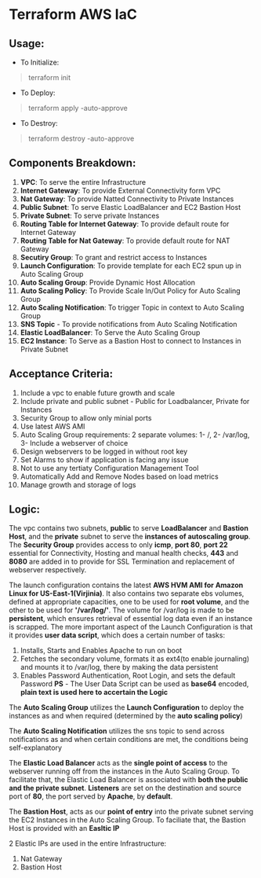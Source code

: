 # Terraform AWS IaC

## Usage:
- To Initialize:
> terraform init

- To Deploy:
> terraform apply -auto-approve

- To Destroy:
> terraform destroy -auto-approve
## Components Breakdown:
1. **VPC**: To serve the entire Infrastructure
2. **Internet Gateway**: To provide External Connectivity form VPC
3. **Nat Gateway**: To provide Natted Connectivity to Private Instances
4. **Public Subnet**: To serve Elastic LoadBalancer and EC2 Bastion Host
5. **Private Subnet**: To serve private Instances
6. **Routing Table for Internet Gateway**: To provide default route for Internet Gateway
7. **Routing Table for Nat Gateway**: To provide default route for NAT Gateway
8. **Secutiry Group**: To grant and restrict access to Instances
9. **Launch Configuration**: To provide template for each EC2 spun up in Auto Scaling Group
10. **Auto Scaling Group**: Provide Dynamic Host Allocation
11. **Auto Scaling Policy**: To Provide Scale In/Out Policy for Auto Scaling Group
12. **Auto Scaling Notification**: To trigger Topic in context to Auto Scaling Group
13. **SNS Topic** - To provide notifications from Auto Scaling Notification
14. **Elastic LoadBalancer**: To Serve the Auto Scaling Group
15. **EC2 Instance**: To Serve as a Bastion Host to connect to Instances in Private Subnet 
## Acceptance Criteria:
1. Include a vpc to enable future growth and scale
2. Include private and public subnet - Public for Loadbalancer, Private for Instances
3. Security Group to allow only minial ports
4. Use latest AWS AMI
5. Auto Scaling Group requirements: 2 separate volumes: 1- /, 2- /var/log, 3- Include a webserver of choice
6. Design webservers to be logged in without root key
7. Set Alarms to show if application is facing any issue
8. Not to use any tertiaty Configuration Management Tool
9. Automatically Add and Remove Nodes based on load metrics
10. Manage growth and storage of logs
## Logic:
The vpc contains two subnets, **public** to serve **LoadBalancer** and **Bastion Host**, and the **private** subnet to serve the **instances of autoscaling group**. The **Security Group** provides access to only **icmp**, **port 80**, **port 22** essential for Connectivity, Hosting and manual health checks, **443** and **8080** are added in to provide for SSL Termination and replacement of webserver respectively.

The launch configuration contains the latest **AWS HVM AMI for Amazon Linux for US-East-1(Virjinia)**. It also contains two separate ebs volumes, defined at appropriate capacities, one to be used for **root volume**, and the other to be used for **'/var/log/'**. The volume for /var/log is made to be **persistent**, which ensures retrieval of essential log data even if an instance is scrapped. The more important aspect of the Launch Configuration is that it provides **user data script**, which does a certain number of tasks:
1. Installs, Starts and Enables Apache to run on boot
2. Fetches the secondary volume, formats it as ext4(to enable journaling) and mounts it to /var/log, there by making the data persistent
3. Enables Password Authentication, Root Login, and sets the default Password
**PS** - The User Data Script can be used as **base64** encoded, **plain text is used here to accertain the Logic**

The **Auto Scaling Group** utilizes the **Launch Configuration** to deploy the instances as and when required (determined by the **auto scaling policy**)

The **Auto Scaling Notification** utilizes the sns topic to send across notifications as and when certain conditions are met, the conditions being self-explanatory

The **Elastic Load Balancer** acts as the **single point of access** to the webserver running off from the instances in the Auto Scaling Group. To facilitate that, the Elastic Load Balancer is associated with **both the public and the private subnet**. **Listeners** are set on the destination and source port of **80**, the port served by **Apache**, by **default**.

The **Bastion Host**, acts as our **point of entry** into the private subnet serving the EC2 Instances in the Auto Scaling Group. To faciliate that, the Bastion Host is provided with an **Easltic IP**

2 Elastic IPs are used in the entire Infrastructure:
1. Nat Gateway
2. Bastion Host
 


